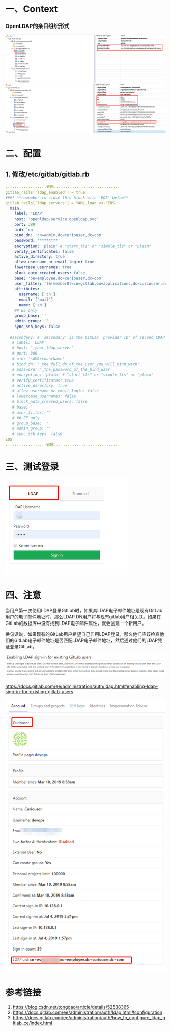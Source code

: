 # 一、Context

### OpenLDAP的条目组织形式

![](../assets/ldap-Gitlab对接LDAP-1.png)
![](../assets/ldap-Gitlab对接LDAP-2.png)

# 二、配置

## 1. 修改/etc/gitlab/gitlab.rb

```yaml
..................省略.............................
gitlab_rails['ldap_enabled'] = true
###! **remember to close this block with 'EOS' below**
gitlab_rails['ldap_servers'] = YAML.load <<-'EOS'
  main: 
    label: 'LDAP'
    host: 'openldap-service.openldap.svc'
    port: 389
    uid: 'cn'
    bind_dn: 'cn=admin,dc=curiouser,dc=com'
    password: '********'
    encryption: 'plain' # "start_tls" or "simple_tls" or "plain"
    verify_certificates: false
    active_directory: true
    allow_username_or_email_login: true
    lowercase_usernames: true
    block_auto_created_users: false
    base: 'ou=employee,dc=curiouser,dc=com'
    user_filter: '(&(memberOf=cn=gitlab,ou=applications,dc=curiouser,dc=com))'
    attributes:
      username: ['cn']
      email: ['mail']
      name: ['sn']
    ## EE only
    group_base: ''
    admin_group: ''
    sync_ssh_keys: false

  #secondary: # 'secondary' is the GitLab 'provider ID' of second LDAP server
   # label: 'LDAP'
   # host: '_your_ldap_server'
   # port: 389
   # uid: 'sAMAccountName'
   # bind_dn: '_the_full_dn_of_the_user_you_will_bind_with'
   # password: '_the_password_of_the_bind_user'
   # encryption: 'plain' # "start_tls" or "simple_tls" or "plain"
   # verify_certificates: true
   # active_directory: true
   # allow_username_or_email_login: false
   # lowercase_usernames: false
   # block_auto_created_users: false
   # base: ''
   # user_filter: ''
   # ## EE only
   # group_base: ''
   # admin_group: ''
   # sync_ssh_keys: false
EOS
..................省略.............................
```

# 三、测试登录

![](../assets/ldap-Gitlab对接LDAP-3.png)

# 四、注意

当用户第一次使用LDAP登录GitLab时，如果其LDAP电子邮件地址是现有GitLab用户的电子邮件地址时，那么LDAP DN用户将与现有gitlab用户相关联。如果在GitLab的数据库中没有找到LDAP电子邮件属性，就会创建一个新用户。

换句话说，如果现有的GitLab用户希望自己启用LDAP登录，那么他们应该检查他们的GitLab电子邮件地址是否匹配LDAP电子邮件地址，然后通过他们的LDAP凭证登录GitLab。

![](../assets/ldap-Gitlab对接LDAP-4.png)

https://docs.gitlab.com/ee/administration/auth/ldap.html#enabling-ldap-sign-in-for-existing-gitlab-users

![](../assets/ldap-Gitlab对接LDAP-5.png)

# 参考链接

1. https://blog.csdn.net/tongdao/article/details/52538365
2. https://docs.gitlab.com/ee/administration/auth/ldap.html#configuration
3. https://docs.gitlab.com/ee/administration/auth/how_to_configure_ldap_gitlab_ce/index.html


